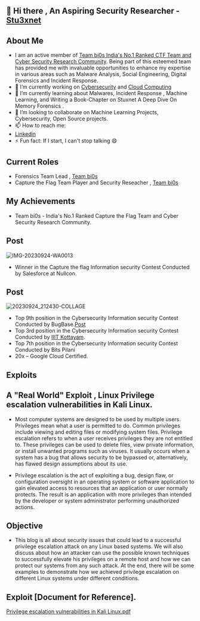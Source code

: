 ## 👋 Hi there , An Aspiring Security Researcher - [Stu3xnet](https://bi0s.in/members)

## About Me
- I am an active member of [Team bi0s  India's No.1 Ranked CTF Team and Cyber Security Research Community](https://bi0s.in/). Being part of this esteemed team has provided me with invaluable opportunities to enhance my expertise in various areas such as Malware Analysis, Social Engineering, Digital Forensics and Incident Response.
- 🔭  I’m currently working on [Cybersecurity](https://bi0sblr.in/) and [Cloud Computing](https://cloud.google.com/)
- 🌱 I’m currently learning about Malwares, Incident Response , Machine Learning, and Writing a Book-Chapter on Stuxnet A Deep Dive On Memory Forensics .
- 👯 I’m looking to collaborate on Machine Learning Projects, Cybersecurity, Open Source projects.
- 📫 How to reach me:
- [Linkedin](https://www.linkedin.com/in/kandiabhishek08/)
- ⚡ Fun fact: If I start, I can't stop talking 😄

## Current Roles  
- Forensics Team Lead , [Team bi0s](https://bi0s.in/)
- Capture the Flag Team Player and Security Reseacher , [Team bi0s](https://bi0s.in/)

<!---
AbhishekKandi83/AbhishekKandi83 is a ✨ special ✨ repository because its `README.md` (this file) appears on your GitHub profile.
You can click the Preview link to take a look at your changes.
--->

## My Achievements
- Team bi0s - India's No.1 Ranked Capture the Flag Team and Cyber Security Research Community.
## Post
![IMG-20230924-WA0013](https://github.com/AbhishekKandi83/AbhishekKandi83/assets/140315150/0288f629-fa04-48f5-aa32-9fdb42eb033b)

- Winner in the Capture the flag Information security Contest Conducted by Salesforce at Nullcon.
## Post 
![20230924_212430-COLLAGE](https://github.com/AbhishekKandi83/AbhishekKandi83/assets/140315150/b32e3f6b-75c7-40c8-9d40-fc29f8608f28)

- Top 9th position in the Cybersecurity Information security Contest Conducted by BugBase.[Post](https://www.linkedin.com/in/kandiabhishek08/overlay/1635532926828/single-media-viewer/?profileId=ACoAADYCkX4BdrCHHpRfQwo73mqwkFULzXsO7v0)
- Top 3rd position in the Cybersecurity Information security Contest Conducted by [IIIT Kottayam](https://www.iiitkottayam.ac.in/#!/home).
- Top 7th position in the Cybersecurity Information security Contest Conducted by Bits Pilani
- 20x – Google Cloud Certified. 

## Exploits 

## A "Real World" Exploit , Linux Privilege escalation vulnerabilities in Kali Linux.
- Most computer systems are designed to be used by multiple users. Privileges mean what a user is permitted to do. Common privileges include viewing and editing files or modifying system files. Privilege escalation refers to when a user receives privileges they are not entitled to. These privileges can be used to delete files, view private information, or install unwanted programs such as viruses. It usually occurs when a system has a bug that allows security to be bypassed or, alternatively, has flawed design assumptions about its use.

- Privilege escalation is the act of exploiting a bug, design flaw, or configuration oversight in an operating system or software application to gain elevated access to resources that an application or user normally protects. The result is an application with more privileges than intended by the developer or system administrator performing unauthorized actions.

## Objective
- This blog is all about security issues that could lead to a successful privilege escalation attack on any Linux based systems. We will also discuss about how an attacker can use the possible known techniques to successfully elevate his privileges on a remote host and how we can protect our systems from any such attack. At the end, there will be some examples to demonstrate how we achieved privilege escalation on different Linux systems under different conditions.
## Exploit [Document for Reference].
[Privilege escalation vulnerabilities in Kali Linux.pdf](https://github.com/AbhishekKandi83/AbhishekKandi83/files/13808166/Privilege.escalation.vulnerabilities.in.Kali.Linux.pdf)



